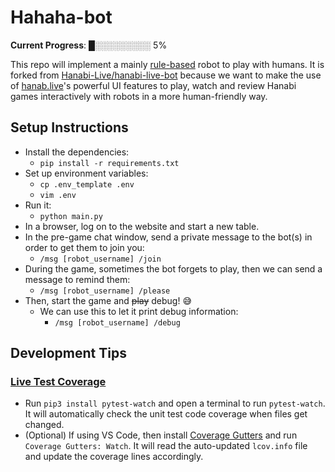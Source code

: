 # Hahaha-bot

**Current Progress**: █░░░░░░░░░ 5%

This repo will implement a mainly [rule-based](https://docs.google.com/document/d/1u4PzGPzN3h79s0QLlejsM6-_m80oemAnbhTrTwXmOL0/edit) robot to play with humans. It is forked from [Hanabi-Live/hanabi-live-bot](https://github.com/Hanabi-Live/hanabi-live-bot) because we want to make the use of [hanab.live](https://github.com/Hanabi-Live//hanabi-live)'s powerful UI features to play, watch and review Hanabi games interactively with robots in a more human-friendly way.

## Setup Instructions

- Install the dependencies:
  - `pip install -r requirements.txt`
- Set up environment variables:
  - `cp .env_template .env`
  - `vim .env`
- Run it:
  - `python main.py`
- In a browser, log on to the website and start a new table.
- In the pre-game chat window, send a private message to the bot(s) in order to get them to join you:
  - `/msg [robot_username] /join`
- During the game, sometimes the bot forgets to play, then we can send a message to remind them:
  - `/msg [robot_username] /please`
- Then, start the game and ~~play~~ debug! :sweat_smile:
  - We can use this to let it print debug information: 
    - `/msg [robot_username] /debug`

## Development Tips

### [Live Test Coverage](https://jasonstitt.com/perfect-python-live-test-coverage)
- Run `pip3 install pytest-watch` and open a terminal to run `pytest-watch`. It will automatically check the unit test code coverage when files get changed.
- (Optional) If using VS Code, then install [Coverage Gutters](https://marketplace.visualstudio.com/items?itemName=ryanluker.vscode-coverage-gutters) and run `Coverage Gutters: Watch`. It will read the auto-updated `lcov.info` file and update the coverage lines accordingly.
